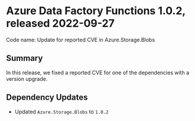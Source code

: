 # Azure Data Factory Functions 1.0.2, released 2022-09-27

Code name: Update for reported CVE in Azure.Storage.Blobs 

## Summary

In this release, we fixed a reported CVE for one of the dependencies with a version upgrade.

## Dependency Updates

* Updated `Azure.Storage.Blobs` to `1.0.2`
